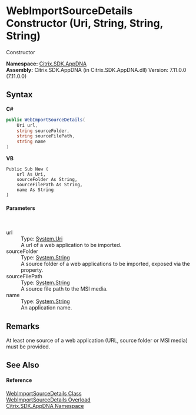 # WebImportSourceDetails Constructor (Uri, String, String, String)
 

Constructor

**Namespace:**&nbsp;[Citrix.SDK.AppDNA](index.md)<br />**Assembly:**&nbsp;Citrix.SDK.AppDNA (in Citrix.SDK.AppDNA.dll) Version: 7.11.0.0 (7.11.0.0)

## Syntax

**C#**
```csharp
public WebImportSourceDetails(
	Uri url,
	string sourceFolder,
	string sourceFilePath,
	string name
)
```

**VB**
```vbnet
Public Sub New ( 
	url As Uri,
	sourceFolder As String,
	sourceFilePath As String,
	name As String
)
```


#### Parameters
&nbsp;<dl><dt>url</dt><dd>Type: <a href="http://msdn2.microsoft.com/en-us/library/txt7706a" target="_blank">System.Uri</a><br />A url of a web application to be imported.</dd><dt>sourceFolder</dt><dd>Type: <a href="http://msdn2.microsoft.com/en-us/library/s1wwdcbf" target="_blank">System.String</a><br />A source folder of a web applications to be imported, exposed via the property.</dd><dt>sourceFilePath</dt><dd>Type: <a href="http://msdn2.microsoft.com/en-us/library/s1wwdcbf" target="_blank">System.String</a><br />A source file path to the MSI media.</dd><dt>name</dt><dd>Type: <a href="http://msdn2.microsoft.com/en-us/library/s1wwdcbf" target="_blank">System.String</a><br />An application name.</dd></dl>

## Remarks
At least one source of a web application (URL, source folder or MSI media) must be provided.

## See Also


#### Reference
<a href="0139f17c-4766-6d80-dd6d-57e9b2b924ed">WebImportSourceDetails Class</a><br /><a href="aca4ad54-367f-1906-00f8-b11643904c82">WebImportSourceDetails Overload</a><br /><a href="fe2d265b-410b-8b11-1eb4-a790e0b062bf">Citrix.SDK.AppDNA Namespace</a><br />